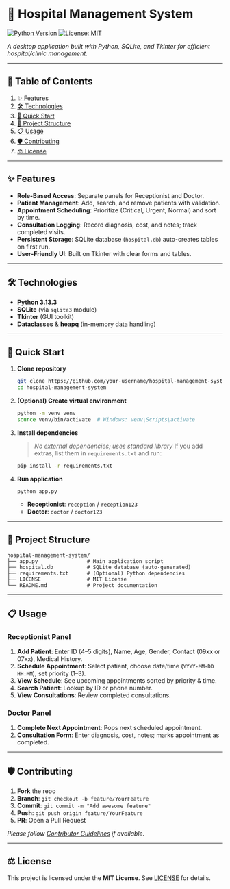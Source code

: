 # 🏥 Hospital Management System

[![Python Version](https://img.shields.io/badge/python-3.x-blue.svg)](https://www.python.org/)
[![License: MIT](https://img.shields.io/badge/license-MIT-green.svg)](LICENSE)

*A desktop application built with Python, SQLite, and Tkinter for efficient hospital/clinic management.*

---

## 📑 Table of Contents

1. [✨ Features](#✨-features)
2. [🛠️ Technologies](#🛠️-technologies)
3. [🚀 Quick Start](#🚀-quick-start)
4. [📂 Project Structure](#📂-project-structure)
5. [📋 Usage](#📋-usage)
6. [🛡️ Contributing](#🛡️-contributing)
7. [⚖️ License](#⚖️-license)

---

## ✨ Features

* **Role-Based Access**: Separate panels for Receptionist and Doctor.
* **Patient Management**: Add, search, and remove patients with validation.
* **Appointment Scheduling**: Prioritize (Critical, Urgent, Normal) and sort by time.
* **Consultation Logging**: Record diagnosis, cost, and notes; track completed visits.
* **Persistent Storage**: SQLite database (`hospital.db`) auto-creates tables on first run.
* **User-Friendly UI**: Built on Tkinter with clear forms and tables.

---

## 🛠️ Technologies

* **Python 3.13.3**
* **SQLite** (via `sqlite3` module)
* **Tkinter** (GUI toolkit)
* **Dataclasses** & **heapq** (in-memory data handling)

---

## 🚀 Quick Start

1. **Clone repository**

   ```bash
   git clone https://github.com/your-username/hospital-management-system.git
   cd hospital-management-system
   ```

2. **(Optional) Create virtual environment**

   ```bash
   python -m venv venv
   source venv/bin/activate  # Windows: venv\Scripts\activate
   ```

3. **Install dependencies**

   > *No external dependencies; uses standard library*
   > If you add extras, list them in `requirements.txt` and run:

   ```bash
   pip install -r requirements.txt
   ```

4. **Run application**

   ```bash
   python app.py
   ```

   * **Receptionist**: `reception` / `reception123`
   * **Doctor**:       `doctor`    / `doctor123`

---

## 📂 Project Structure

```text
hospital-management-system/
├── app.py                # Main application script
├── hospital.db           # SQLite database (auto-generated)
├── requirements.txt      # (Optional) Python dependencies
├── LICENSE               # MIT License
└── README.md             # Project documentation
```

---

## 📋 Usage

### Receptionist Panel

1. **Add Patient**: Enter ID (4–5 digits), Name, Age, Gender, Contact (09xx or 07xx), Medical History.
2. **Schedule Appointment**: Select patient, choose date/time (`YYYY-MM-DD HH:MM`), set priority (1–3).
3. **View Schedule**: See upcoming appointments sorted by priority & time.
4. **Search Patient**: Lookup by ID or phone number.
5. **View Consultations**: Review completed consultations.

### Doctor Panel

1. **Complete Next Appointment**: Pops next scheduled appointment.
2. **Consultation Form**: Enter diagnosis, cost, notes; marks appointment as completed.

---

## 🛡️ Contributing

1. **Fork** the repo
2. **Branch**: `git checkout -b feature/YourFeature`
3. **Commit**: `git commit -m "Add awesome feature"`
4. **Push**: `git push origin feature/YourFeature`
5. **PR**: Open a Pull Request

*Please follow [Contributor Guidelines](CONTRIBUTING.md) if available.*

---

## ⚖️ License

This project is licensed under the **MIT License**. See [LICENSE](LICENSE) for details.
